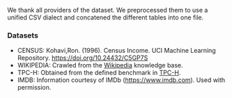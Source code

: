 We thank all providers of the dataset. We preprocessed them to use a unified CSV dialect and concatened the different tables into one file.

### Datasets
- CENSUS: Kohavi,Ron. (1996). Census Income. UCI Machine Learning Repository. https://doi.org/10.24432/C5GP7S
- WIKIPEDIA: Crawled from the [Wikipedia](http://www.wikipedia.org/) knowledge base.
- TPC-H: Obtained from the defined benchmark in [TPC-H](https://www.tpc.org/tpch/).
- IMDB: Information courtesy of IMDb (https://www.imdb.com). Used with permission.
